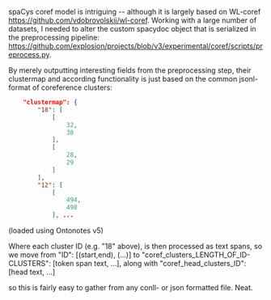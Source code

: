 spaCys coref model is intriguing -- although it is largely based on WL-coref <https://github.com/vdobrovolskii/wl-coref>. Working with a large number of datasets, I needed to alter the custom spacydoc object that is serialized in the preprocessing pipeline: <https://github.com/explosion/projects/blob/v3/experimental/coref/scripts/preprocess.py>. 

By merely outputting interesting fields from the preprocessing step, their clustermap and according functionality is just based on the common jsonl-format of coreference clusters:
```json
    "clustermap": {
        "18": [
            [
                32,
                38
            ],
            [
                28,
                29
            ]
        ],
        "12": [
            [
                494,
                498
            ], ...
```
(loaded using Ontonotes v5)

Where each cluster ID (e.g. "18" above), is then processed as text spans, so we move from "ID": [(start,end), (...)] to "coref_clusters_LENGTH_OF_ID-CLUSTERS": [token span text, ...], along with "coref_head_clusters_ID": [head text, ...]

so this is fairly easy to gather from any conll- or json formatted file. Neat.
